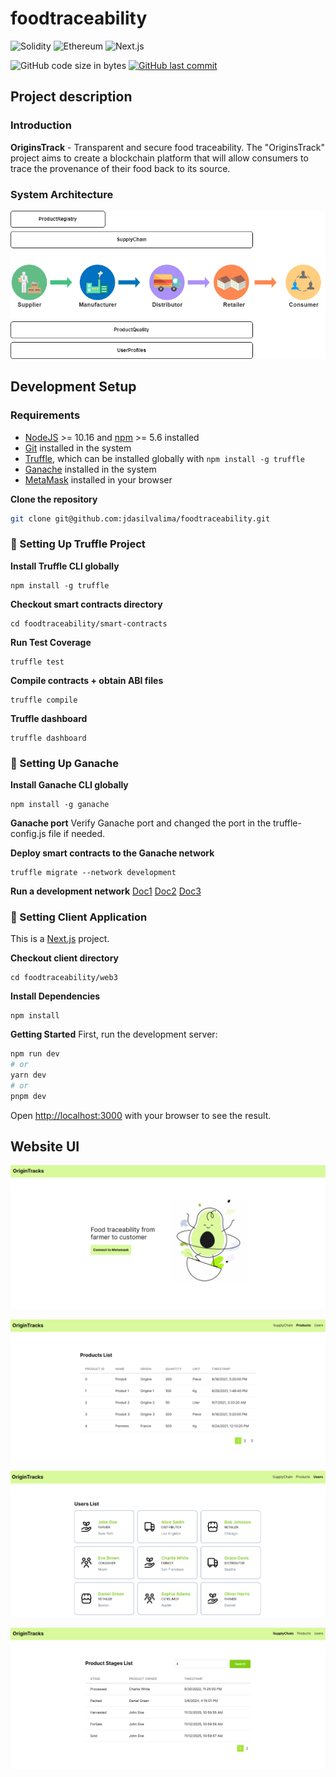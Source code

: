 # foodtraceability

![Solidity](https://img.shields.io/badge/Solidity-000000?style=for-the-badge&logo=solidity&logoColor=white)
![Ethereum](https://img.shields.io/badge/Ethereum-white?style=for-the-badge&logo=ethereum&logoColor=blue)
![Next.js](https://img.shields.io/badge/next.js-003791?style=for-the-badge&logo=nextdotjs&logoColor=white)

![GitHub code size in bytes](https://img.shields.io/github/languages/code-size/jdasilvalima/foodtraceability?style=for-the-badge)
[![GitHub last commit](https://img.shields.io/github/last-commit/jdasilvalima/foodtraceability?style=for-the-badge)](https://github.com/jdasilvalima/foodtraceability/commits)

## Project description

### Introduction

**OriginsTrack** - Transparent and secure food traceability. The "OriginsTrack" project aims to create a blockchain platform that will allow consumers to trace the provenance of their food back to its source.

### System Architecture

![OriginsTrack Architecture](https://github.com/jdasilvalima/foodtraceability/blob/main/architecture.png)

## Development Setup

### Requirements

- [NodeJS](https://nodejs.org/en) >= 10.16 and [npm](https://www.npmjs.com/) >= 5.6 installed
- [Git](https://git-scm.com/) installed in the system
- [Truffle](https://www.trufflesuite.com/truffle), which can be installed globally with `npm install -g truffle`
- [Ganache](https://trufflesuite.com/ganache/) installed in the system
- [MetaMask](https://metamask.io/) installed in your browser

**Clone the repository**
```bash
git clone git@github.com:jdasilvalima/foodtraceability.git
```

### 🔷 Setting Up Truffle Project

**Install Truffle CLI globally**
```
npm install -g truffle
```

**Checkout smart contracts directory**
```
cd foodtraceability/smart-contracts
```

**Run Test Coverage**
```
truffle test
```

**Compile contracts + obtain ABI files**
```
truffle compile
```

**Truffle dashboard**
```
truffle dashboard
```

### 🔷 Setting Up Ganache

**Install Ganache CLI globally**
```
npm install -g ganache
```

**Ganache port**
Verify Ganache port and changed the port in the truffle-config.js file if needed.

**Deploy smart contracts to the Ganache network**
```
truffle migrate --network development
```

**Run a development network**
[Doc1](https://docs.metamask.io/wallet/how-to/get-started-building/run-devnet/) [Doc2](https://trufflesuite.com/docs/truffle/how-to/truffle-with-metamask/) [Doc3](https://coinsbench.com/connect-to-metamask-from-new-or-existing-web-application-with-truffle-and-ganache-f48aa763c0ac)

### 🔷 Setting Client Application
This is a [Next.js](https://nextjs.org/) project.

**Checkout client directory**
```
cd foodtraceability/web3
```

**Install Dependencies**
```
npm install
```

**Getting Started**
First, run the development server:

```bash
npm run dev
# or
yarn dev
# or
pnpm dev
```
Open [http://localhost:3000](http://localhost:3000) with your browser to see the result.

## Website UI
![Home Page image](https://github.com/jdasilvalima/foodtraceability/blob/main/web3/public/presentation/home_page.png)

![Products Page image](https://github.com/jdasilvalima/foodtraceability/blob/main/web3/public/presentation/products_page.png)

![Users Page image](https://github.com/jdasilvalima/foodtraceability/blob/main/web3/public/presentation/users_page.png)

![Supplychain Page image](https://github.com/jdasilvalima/foodtraceability/blob/main/web3/public/presentation/supplychain_page.png)